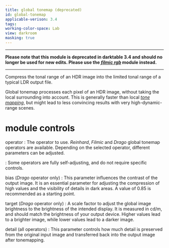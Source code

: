 ```yaml
---
title: global tonemap (deprecated)
id: global-tonemap
applicable-verison: 3.4
tags: 
working-color-space: Lab 
view: darkroom
masking: true
---
```


---

**Please note that this module is deprecated in darktable 3.4 and should no longer be used for new edits. Please use the [_filmic rgb_](./filmic-rgb.md) module instead.**

---

Compress the tonal range of an HDR image into the limited tonal range of a typical LDR output file. 

Global tonemap processes each pixel of an HDR image, without taking the local surrounding into account. This is generally faster than local [_tone mapping_](./tone-mapping.md), but might lead to less convincing results with very high-dynamic-range scenes.

# module controls

operator
: The operator to use. _Reinhard_, _Filmic_ and _Drago_ global tonemap operators are available. Depending on the selected operator, different parameters can be adjusted. 

: Some operators are fully self-adjusting, and do not require specific controls.

bias (_Drago_ operator only)
: This parameter influences the contrast of the output image. It is an essential parameter for adjusting the compression of high values and the visibility of details in dark areas. A value of 0.85 is recommended as a starting point.

target (_Drago_ operator only)
: A scale factor to adjust the global image brightness to the brightness of the intended display. It is measured in cd/m, and should match the brightness of your output device. Higher values lead to a brighter image, while lower values lead to a darker image.

detail (all operators)
: This parameter controls how much detail is preserved from the original input image and transferred back into the output image after tonemapping.
